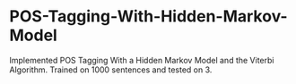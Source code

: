 # POS-Tagging-With-Hidden-Markov-Model
Implemented POS Tagging With a Hidden Markov Model and the Viterbi Algorithm. Trained on 1000 sentences and tested on 3.
